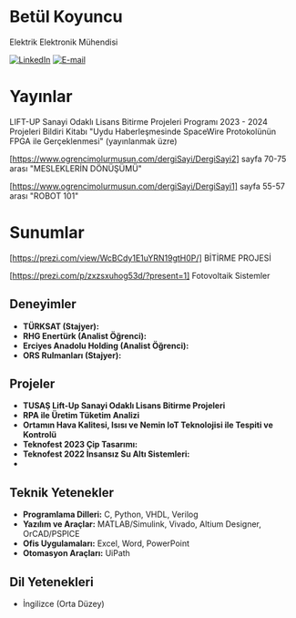 # Betül Koyuncu

Elektrik Elektronik Mühendisi 

[![LinkedIn](https://img.shields.io/badge/LinkedIn-0077B5?style=for-the-badge&logo=linkedin&logoColor=white)](https://www.linkedin.com/in/betul-koyuncu)
[![E-mail](https://img.shields.io/badge/-Email-000?style=for-the-badge&logo=microsoft-outlook&logoColor=007BFF)](mailto:betulkoyuncu@outlook.de)

# Yayınlar
LIFT-UP Sanayi Odaklı Lisans Bitirme Projeleri Programı 2023 - 2024 Projeleri Bildiri Kitabı "Uydu Haberleşmesinde SpaceWire Protokolünün FPGA ile Gerçeklenmesi" (yayınlanmak üzre) 

[https://www.ogrencimolurmusun.com/dergiSayi/DergiSayi2] sayfa 70-75 arası "MESLEKLERİN DÖNÜŞÜMÜ" 

[https://www.ogrencimolurmusun.com/dergiSayi/DergiSayi1] sayfa 55-57 arası "ROBOT 101"
# Sunumlar
[https://prezi.com/view/WcBCdy1E1uYRN19gtH0P/] BİTİRME PROJESİ

[https://prezi.com/p/zxzsxuhog53d/?present=1] Fotovoltaik Sistemler

## Deneyimler

*   **TÜRKSAT (Stajyer):** 
*   **RHG Enertürk (Analist Öğrenci):** 
*   **Erciyes Anadolu Holding (Analist Öğrenci):**
*   **ORS Rulmanları (Stajyer):** 

## Projeler

*   **TUSAŞ Lift-Up Sanayi Odaklı Lisans Bitirme Projeleri** 
*   **RPA ile Üretim Tüketim Analizi**
*   **Ortamın Hava Kalitesi, Isısı ve Nemin IoT Teknolojisi ile Tespiti ve Kontrolü**
*   **Teknofest 2023 Çip Tasarımı:** 
*   **Teknofest 2022 İnsansız Su Altı Sistemleri:**
*   
## Teknik Yetenekler

*   **Programlama Dilleri:** C, Python, VHDL, Verilog
*   **Yazılım ve Araçlar:** MATLAB/Simulink, Vivado, Altium Designer, OrCAD/PSPICE
*   **Ofis Uygulamaları:** Excel, Word, PowerPoint
*   **Otomasyon Araçları:** UiPath

## Dil Yetenekleri

*   İngilizce (Orta Düzey)
